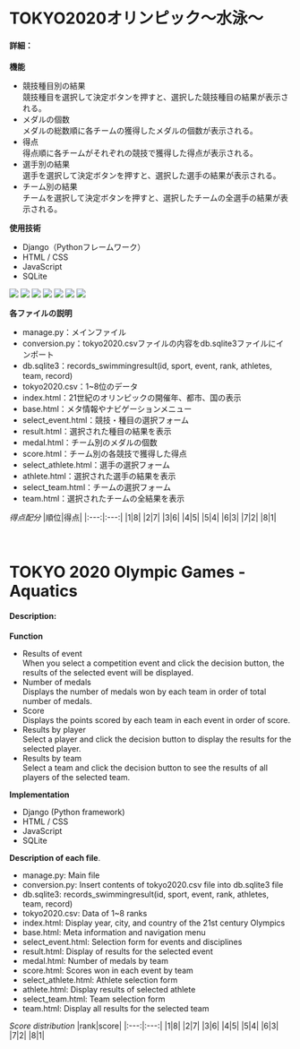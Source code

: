 # TOKYO2020オリンピック～水泳～
#### 詳細：

**機能**
* 競技種目別の結果<br>
    競技種目を選択して決定ボタンを押すと、選択した競技種目の結果が表示される。
* メダルの個数<br>
    メダルの総数順に各チームの獲得したメダルの個数が表示される。
* 得点<br>
    得点順に各チームがそれぞれの競技で獲得した得点が表示される。
* 選手別の結果<br>
    選手を選択して決定ボタンを押すと、選択した選手の結果が表示される。
* チーム別の結果<br>
    チームを選択して決定ボタンを押すと、選択したチームの全選手の結果が表示される。

**使用技術**
* Django（Pythonフレームワーク）
* HTML / CSS
* JavaScript
* SQLite

<!-- 使用技術 -->
<p style="display: inline">
    <!-- フロントエンド言語 -->
    <img src="https://img.shields.io/badge/-HTML5-E34F26.svg?logo=html5&style=plastic">
    <img src="https://img.shields.io/badge/-CSS3-1572B6.svg?logo=css3&style=plastic">
    <img src="https://img.shields.io/badge/-JavaScript-F7DF1E.svg?logo=javascript&style=plastic">
    <!-- バックエンドフレームワーク -->
    <img src="https://img.shields.io/badge/-Django-092E20.svg?logo=django&style=plastic">
    <!-- バックエンド言語 -->
    <img src="https://img.shields.io/badge/-Python-3776AB.svg?logo=python&style=plastic">
    <!-- ミドルウェア -->
    <img src="https://img.shields.io/badge/-SQLite-66CC99.svg?logo=SQLite&style=plastic">
    <!-- IDE -->
    <img src="https://img.shields.io/badge/-VSCode-007ACC.svg?logo=visualstudiocode&style=plastic">
</p>

**各ファイルの説明**
* manage.py：メインファイル
* conversion.py：tokyo2020.csvファイルの内容をdb.sqlite3ファイルにインポート
* db.sqlite3：records_swimmingresult(id, sport, event, rank, athletes, team, record)
* tokyo2020.csv：1~8位のデータ
* index.html：21世紀のオリンピックの開催年、都市、国の表示
* base.html：メタ情報やナビゲーションメニュー
* select_event.html：競技・種目の選択フォーム
* result.html：選択された種目の結果を表示
* medal.html：チーム別のメダルの個数
* score.html：チーム別の各競技で獲得した得点
* select_athlete.html：選手の選択フォーム
* athlete.html：選択された選手の結果を表示
* select_team.html：チームの選択フォーム
* team.html：選択されたチームの全結果を表示

*得点配分*
|順位|得点|
|:---:|:---:|
|1|8|
|2|7|
|3|6|
|4|5|
|5|4|
|6|3|
|7|2|
|8|1|
<br>

<br>

# TOKYO 2020 Olympic Games - Aquatics
#### Description:

**Function**
* Results of event<br>
    When you select a competition event and click the decision button, the results of the selected event will be displayed.
* Number of medals<br>
    Displays the number of medals won by each team in order of total number of medals.
* Score<br>
    Displays the points scored by each team in each event in order of score.
* Results by player<br>
    Select a player and click the decision button to display the results for the selected player.
* Results by team<br>
    Select a team and click the decision button to see the results of all players of the selected team.

**Implementation**
* Django (Python framework)
* HTML / CSS
* JavaScript
* SQLite

**Description of each file**.
* manage.py: Main file
* conversion.py: Insert contents of tokyo2020.csv file into db.sqlite3 file
* db.sqlite3: records_swimmingresult(id, sport, event, rank, athletes, team, record)
* tokyo2020.csv: Data of 1~8 ranks
* index.html: Display year, city, and country of the 21st century Olympics
* base.html: Meta information and navigation menu
* select_event.html: Selection form for events and disciplines
* result.html: Display of results for the selected event
* medal.html: Number of medals by team
* score.html: Scores won in each event by team
* select_athlete.html: Athlete selection form
* athlete.html: Display results of selected athlete
* select_team.html: Team selection form
* team.html: Display all results for the selected team

*Score distribution*
|rank|score|
|:---:|:---:|
|1|8|
|2|7|
|3|6|
|4|5|
|5|4|
|6|3|
|7|2|
|8|1|
<br>
